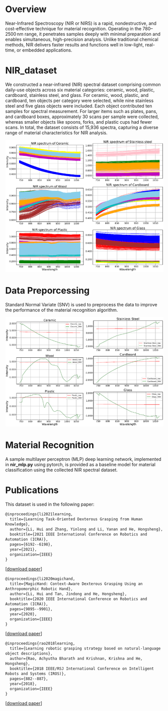 
# Overview
Near-Infrared Spectroscopy (NIR or NIRS) is a rapid, nondestructive, and cost-effective technique for material recognition. Operating in the 780–2500 nm range, it penetrates samples deeply with minimal preparation and enables simultaneous, high-precision analysis. Unlike traditional chemical methods, NIR delivers faster results and functions well in low-light, real-time, or embedded applications.

# NIR_dataset
We constructed a near-infrared (NIR) spectral dataset comprising common daily-use objects across six material categories: ceramic, wood, plastic, cardboard, stainless steel, and glass. For ceramic, wood, plastic, and cardboard, ten objects per category were selected, while nine stainless steel and five glass objects were included. Each object contributed ten samples for spectral measurement. For larger items such as plates, pans, and cardboard boxes, approximately 30 scans per sample were collected, whereas smaller objects like spoons, forks, and plastic cups had fewer scans. In total, the dataset consists of 15,936 spectra, capturing a diverse range of material characteristics for NIR analysis.


<p align="center"> 
<img src="images/spectra.jpg" alt="dexDual" width="560"/></p>


# Data Preporcessing

Standard Normal Variate (SNV) is used to preprocess the data to improve the performance of the material recognition algorithm.
<p align="center">
<img src="images/preporcess.jpg" alt="dexDual" width="560"/></p>

# Material Recognition

A sample multilayer perceptron (MLP) deep learning network, implemented in **nir_mlp.py** using pytorch, is provided as a baseline model for material classification using the collected NIR spectral dataset. 

# Publications

This dataset is used in the following paper:

    @inproceedings{li2021learning,
      title={Learning Task-Oriented Dexterous Grasping from Human Knowledge},
      author={Li, Hui and Zhang, Yinlong and Li, Yanan and He, Hongsheng},
      booktitle={2021 IEEE International Conference on Robotics and Automation (ICRA)},
      pages={6192--6198},
      year={2021},
      organization={IEEE}
    }
[[download paper](https://ieeexplore.ieee.org/abstract/document/9562073)]

    @inproceedings{li2020magichand,
      title={MagicHand: Context-Aware Dexterous Grasping Using an Anthropomorphic Robotic Hand},
      author={Li, Hui and Tan, Jindong and He, Hongsheng},
      booktitle={2020 IEEE International Conference on Robotics and Automation (ICRA)},
      pages={9895--9901},
      year={2020},
      organization={IEEE}
    }
[[download paper](https://ieeexplore.ieee.org/document/9196538)]

    @inproceedings{rao2018learning,
      title={Learning robotic grasping strategy based on natural-language object descriptions},
      author={Rao, Achyutha Bharath and Krishnan, Krishna and He, Hongsheng},
      booktitle={2018 IEEE/RSJ International Conference on Intelligent Robots and Systems (IROS)},
      pages={882--887},
      year={2018},
      organization={IEEE}
    }
[[download paper](https://ieeexplore.ieee.org/document/8593886)]